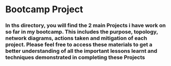 # Bootcamp Project
### In ths directory, you will find the 2 main Projects i have work on so far in my bootcamp. This includes the purpose, topology, network diagrams, actions taken and mitigation of each project. Please feel free to access these materials to get a better understanding of all the important lessons learnt and techniques demonstrated in completing these Projects
